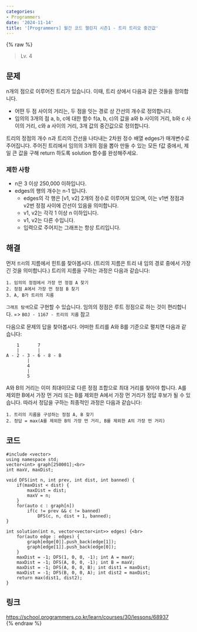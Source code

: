 ```yaml
---
categories:
- Programmers
date: '2024-11-14'
title: '[Programmers] 월간 코드 챌린지 시즌1 - 트리 트리오 중간값'
---
```


{% raw %}
> Lv. 4<br>

## 문제
n개의 점으로 이루어진 트리가 있습니다. 이때, 트리 상에서 다음과 같은 것들을 정의합니다.

-   어떤 두 점 사이의 거리는, 두 점을 잇는 경로 상 간선의 개수로 정의합니다.
-   임의의 3개의 점 a, b, c에 대한 함수 f(a, b, c)의 값을 a와 b 사이의 거리, b와 c 사이의 거리, c와 a 사이의 거리, 3개 값의 중간값으로 정의합니다.

트리의 정점의 개수 n과 트리의 간선을 나타내는 2차원 정수 배열 edges가 매개변수로 주어집니다. 주어진 트리에서 임의의 3개의 점을 뽑아 만들 수 있는 모든 f값 중에서, 제일 큰 값을 구해 return 하도록 solution 함수를 완성해주세요.

### 제한 사항
-   n은 3 이상 250,000 이하입니다.
-   edges의 행의 개수는 n-1 입니다.
    -   edges의 각 행은 [v1, v2] 2개의 정수로 이루어져 있으며, 이는 v1번 정점과 v2번 정점 사이에 간선이 있음을 의미합니다.
    -   v1, v2는 각각 1 이상 n 이하입니다.
    -   v1, v2는 다른 수입니다.
    -   입력으로 주어지는 그래프는 항상 트리입니다.

## 해결
먼저 `트리`의 지름에서 힌트를 찾아봅시다. (트리의 지름은 트리 내 임의 경로 중에서 가장 긴 것을 의미합니다.) 트리의 지름을 구하는 과정은 다음과 같습니다:
```
1. 임의의 정점에서 가장 먼 정점 A 찾기
2. 정점 A에서 가장 먼 정점 B 찾기
3. A, B가 트리의 지름
```
`그래프 탐색`으로 구현할 수 있습니다. 임의의 정점은 루트 정점으로 하는 것이 편리합니다. => `BOJ - 1167 - 트리의 지름` 참고<br>

다음으로 문제의 답을 찾아봅시다. 어떠한 트리를 A와 B를 기준으로 펼치면 다음과 같습니다:
```
    1       7
    |       |
A - 2 - 3 - 6 - 8 - B
        |
        4
        |
        5
```

A와 B의 거리는 이미 최대이므로 다른 정점 조합으로 최대 거리를 찾아야 합니다. A를 제외한 B에서 가장 먼 거리 또는 B를 제외한 A에서 가장 먼 거리가 정답 후보가 될 수 있습니다. 따라서 정답을 구하는 최종적인 과정은 다음과 같습니다:
```
1. 트리의 지름을 구성하는 정점 A, B 찾기
2. 정답 = max(A를 제외한 B의 가장 먼 거리, B를 제외한 A의 가장 먼 거리)
```

## 코드
```
#include <vector>
using namespace std;
vector<int> graph[250001];<br>
int maxV, maxDist;

void DFS(int n, int prev, int dist, int banned) {
    if(maxDist < dist) {
        maxDist = dist;
        maxV = n;
    }
    for(auto c : graph[n])
        if(c != prev && c != banned)
            DFS(c, n, dist + 1, banned);
}

int solution(int n, vector<vector<int>> edges) {<br>
    for(auto edge : edges) {
        graph[edge[0]].push_back(edge[1]);
        graph[edge[1]].push_back(edge[0]);
    }
    maxDist = -1; DFS(1, 0, 0, -1); int A = maxV;
    maxDist = -1; DFS(A, 0, 0, -1); int B = maxV;
    maxDist = -1; DFS(A, 0, 0, B); int dist1 = maxDist;
    maxDist = -1; DFS(B, 0, 0, A); int dist2 = maxDist;
    return max(dist1, dist2);
}
```

## 링크
https://school.programmers.co.kr/learn/courses/30/lessons/68937<br>
{% endraw %}